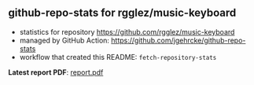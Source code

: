 ## github-repo-stats for rgglez/music-keyboard

- statistics for repository https://github.com/rgglez/music-keyboard
- managed by GitHub Action: https://github.com/jgehrcke/github-repo-stats
- workflow that created this README: `fetch-repository-stats`

**Latest report PDF**: [report.pdf](https://github.com/rgglez/rgglez/raw/github-repo-stats/rgglez/music-keyboard/latest-report/report.pdf)

